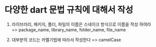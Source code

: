 # 다양한 dart 문법 규칙에 대해서 작성

1. 라이브러리, 패키지, 폴더, 파일의 이름은 스네이크 방식으로 이름을 작성 하여라 => package_name, library_name, folder_name, file_name

2. 대부분의 코드는 카멜기법에 따라서 작성한다 => camelCase